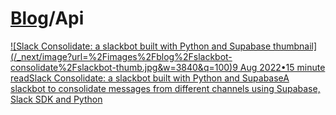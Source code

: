 # [Blog](/blog)/Api

[![Slack Consolidate: a slackbot built with Python and Supabase
thumbnail](/_next/image?url=%2Fimages%2Fblog%2Fslackbot-
consolidate%2Fslackbot-thumb.jpg&w=3840&q=100)9 Aug 2022•15 minute readSlack
Consolidate: a slackbot built with Python and SupabaseA slackbot to
consolidate messages from different channels using Supabase, Slack SDK and
Python](/blog/slack-consolidate-slackbot-to-consolidate-messages)


